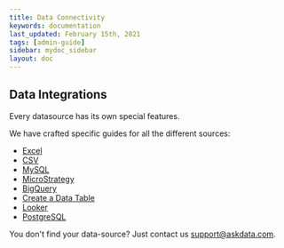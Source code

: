 ```yaml
---
title: Data Connectivity
keywords: documentation
last_updated: February 15th, 2021
tags: [admin-guide]
sidebar: mydoc_sidebar
layout: doc
---
```


## Data Integrations

Every datasource has its own special features.

We have crafted specific guides for all the different sources:

- [Excel](/docs/how-to-configure-the-excel-dataset)
- [CSV](/docs/how-to-configure-the-csv-dataset)
- [MySQL](docs/how-to-configure-the-mysql-dataset)
- [MicroStrategy](docs/how-to-configure-the-microstrategy-dataset)
- [BigQuery](/docs/how-to-configure-the-big-query-dataset)
- [Create a Data Table](/docs/how-to-configure-the-data-table-dataset)
- [Looker](/docs/how-to-configure-the-looker-dataset)
- [PostgreSQL](/docs/how-to-configure-the-postgre-dataset)

You don't find your data-source? Just contact us support@askdata.com.
